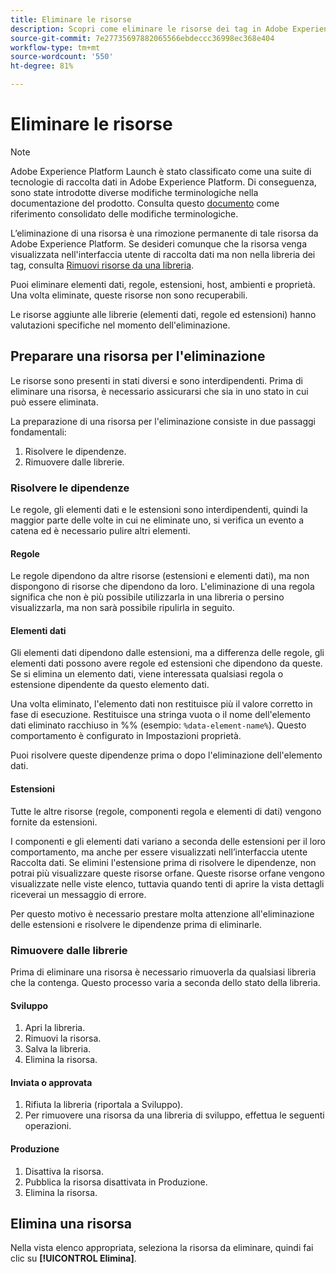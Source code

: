 ```yaml
---
title: Eliminare le risorse
description: Scopri come eliminare le risorse dei tag in Adobe Experience Platform.
source-git-commit: 7e27735697882065566ebdeccc36998ec368e404
workflow-type: tm+mt
source-wordcount: '550'
ht-degree: 81%

---
```


# Eliminare le risorse

>[!NOTE]
>
>Adobe Experience Platform Launch è stato classificato come una suite di tecnologie di raccolta dati in Adobe Experience Platform. Di conseguenza, sono state introdotte diverse modifiche terminologiche nella documentazione del prodotto. Consulta questo [documento](../../term-updates.md) come riferimento consolidato delle modifiche terminologiche.

L’eliminazione di una risorsa è una rimozione permanente di tale risorsa da Adobe Experience Platform. Se desideri comunque che la risorsa venga visualizzata nell&#39;interfaccia utente di raccolta dati ma non nella libreria dei tag, consulta [Rimuovi risorse da una libreria](remove-resources-from-library.md).

Puoi eliminare elementi dati, regole, estensioni, host, ambienti e proprietà. Una volta eliminate, queste risorse non sono recuperabili.

Le risorse aggiunte alle librerie (elementi dati, regole ed estensioni) hanno valutazioni specifiche nel momento dell&#39;eliminazione.

## Preparare una risorsa per l&#39;eliminazione

Le risorse sono presenti in stati diversi e sono interdipendenti. Prima di eliminare una risorsa, è necessario assicurarsi che sia in uno stato in cui può essere eliminata.

La preparazione di una risorsa per l&#39;eliminazione consiste in due passaggi fondamentali:

1. Risolvere le dipendenze.
1. Rimuovere dalle librerie.

### Risolvere le dipendenze

Le regole, gli elementi dati e le estensioni sono interdipendenti, quindi la maggior parte delle volte in cui ne eliminate uno, si verifica un evento a catena ed è necessario pulire altri elementi.

#### Regole

Le regole dipendono da altre risorse (estensioni e elementi dati), ma non dispongono di risorse che dipendono da loro. L&#39;eliminazione di una regola significa che non è più possibile utilizzarla in una libreria o persino visualizzarla, ma non sarà possibile ripulirla in seguito.

#### Elementi dati

Gli elementi dati dipendono dalle estensioni, ma a differenza delle regole, gli elementi dati possono avere regole ed estensioni che dipendono da queste. Se si elimina un elemento dati, viene interessata qualsiasi regola o estensione dipendente da questo elemento dati.

Una volta eliminato, l&#39;elemento dati non restituisce più il valore corretto in fase di esecuzione. Restituisce una stringa vuota o il nome dell&#39;elemento dati eliminato racchiuso in %% (esempio: `%data-element-name%`). Questo comportamento è configurato in Impostazioni proprietà.

Puoi risolvere queste dipendenze prima o dopo l&#39;eliminazione dell&#39;elemento dati.

#### Estensioni

Tutte le altre risorse (regole, componenti regola e elementi di dati) vengono fornite da estensioni.

I componenti e gli elementi dati variano a seconda delle estensioni per il loro comportamento, ma anche per essere visualizzati nell’interfaccia utente Raccolta dati. Se elimini l&#39;estensione prima di risolvere le dipendenze, non potrai più visualizzare queste risorse orfane. Queste risorse orfane vengono visualizzate nelle viste elenco, tuttavia quando tenti di aprire la vista dettagli riceverai un messaggio di errore.

Per questo motivo è necessario prestare molta attenzione all&#39;eliminazione delle estensioni e risolvere le dipendenze prima di eliminarle.

### Rimuovere dalle librerie

Prima di eliminare una risorsa è necessario rimuoverla da qualsiasi libreria che la contenga. Questo processo varia a seconda dello stato della libreria.

#### Sviluppo

1. Apri la libreria.
1. Rimuovi la risorsa.
1. Salva la libreria.
1. Elimina la risorsa.

#### Inviata o approvata

1. Rifiuta la libreria (riportala a Sviluppo).
1. Per rimuovere una risorsa da una libreria di sviluppo, effettua le seguenti operazioni.

#### Produzione

1. Disattiva la risorsa.
1. Pubblica la risorsa disattivata in Produzione.
1. Elimina la risorsa.

## Elimina una risorsa

Nella vista elenco appropriata, seleziona la risorsa da eliminare, quindi fai clic su **[!UICONTROL Elimina]**.
